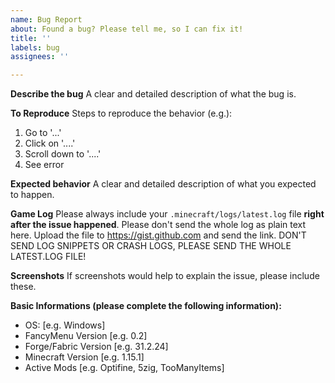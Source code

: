 ```yaml
---
name: Bug Report
about: Found a bug? Please tell me, so I can fix it!
title: ''
labels: bug
assignees: ''

---
```


**Describe the bug**
A clear and detailed description of what the bug is.

**To Reproduce**
Steps to reproduce the behavior (e.g.):
1. Go to '...'
2. Click on '....'
3. Scroll down to '....'
4. See error

**Expected behavior**
A clear and detailed description of what you expected to happen.

**Game Log**
Please always include your `.minecraft/logs/latest.log` file **right after the issue happened**.
Please don't send the whole log as plain text here. Upload the file to https://gist.github.com and send the link.
DON'T SEND LOG SNIPPETS OR CRASH LOGS, PLEASE SEND THE WHOLE LATEST.LOG FILE!

**Screenshots**
If screenshots would help to explain the issue, please include these.

**Basic Informations (please complete the following information):**
 - OS: [e.g. Windows]
 - FancyMenu Version [e.g. 0.2]
 - Forge/Fabric Version [e.g. 31.2.24]
 - Minecraft Version [e.g. 1.15.1]
 - Active Mods [e.g. Optifine, 5zig, TooManyItems]
